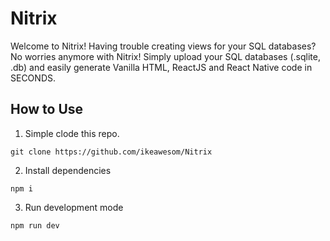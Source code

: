 # Nitrix
Welcome to Nitrix! Having trouble creating views for your SQL databases? No worries anymore with Nitrix! Simply upload your SQL databases (.sqlite, .db) and easily generate Vanilla HTML, ReactJS and React Native code in SECONDS.

## How to Use
1. Simple clode this repo. 
```git
git clone https://github.com/ikeawesom/Nitrix
```
2. Install dependencies
```git
npm i
```
3. Run development mode
```git
npm run dev
```
